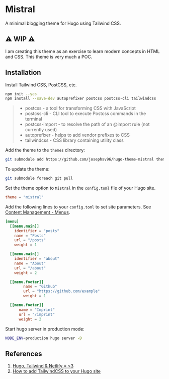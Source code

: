 # Mistral

A minimal blogging theme for Hugo using Tailwind CSS.

## ⚠️ WIP ⚠️

I am creating this theme as an exercise to learn modern concepts in HTML and CSS. This theme is very much a POC.

## Installation

Install Tailwind CSS, PostCSS, etc.

```sh
npm init --yes
npm install --save-dev autoprefixer postcss postcss-cli tailwindcss
```

> - postcss - a tool for transforming CSS with JavaScript
> - postcss-cli - CLI tool to execute Postcss commands in the terminal
> - postcss-import - to resolve the path of an @import rule (not currently used)
> - autoprefixer - helps to add vendor prefixes to CSS
> - tailwindcss - CSS library containing utility class

Add the theme to the `themes` directory:

```sh
git submodule add https://github.com/josephsv96/hugo-theme-mistral themes/mistral
```

To update the theme:

```sh
git submodule foreach git pull
```

Set the theme option to `Mistral` in the `config.toml` file of your Hugo site.

```toml
theme = "mistral"
```

Add the following lines to your `config.toml` to set site parameters. See [Content Management - Menus](https://gohugo.io/content-management/menus/#add-non-content-entries-to-a-menu).

```toml
[menu]
  [[menu.main]]
    identifier = "posts"
    name = "Posts"
    url = "/posts"
    weight = 1

  [[menu.main]]
    identifier = "about"
    name = "About"
    url = "/about"
    weight = 2

  [[menu.footer]]
        name = "Github"
        url = "https://github.com/example"
        weight = 1

  [[menu.footer]]
      name = "Imprint"
      url = "/imprint"
      weight = 2
```

Start hugo server in production mode:

```sh
NODE_ENV=production hugo server -D
```

## References

1. [Hugo, Tailwind & Netlify = <3](https://jamespleger.com/blog/2020/hugo-tailwind-netlify/)
2. [How to add TailwindCSS to your Hugo site](https://dev.to/divrhino/how-to-add-tailwindcss-to-your-hugo-site-529)

